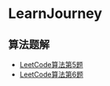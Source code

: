 # LearnJourney

## 算法题解
- [LeetCode算法第5题](2025-02-28%20创建GitHub%20LeetCode算法第5题.md)
- [LeetCode算法第6题](2025-03-01%20LeetCode算法第6题.md)
